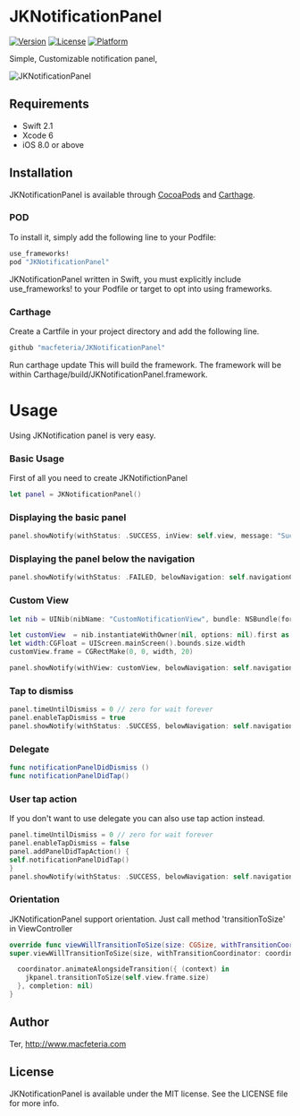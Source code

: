 # JKNotificationPanel


[![Version](https://img.shields.io/cocoapods/v/JKNotificationPanel.svg?style=flat)](http://cocoapods.org/pods/JKNotificationPanel)
[![License](https://img.shields.io/cocoapods/l/JKNotificationPanel.svg?style=flat)](http://cocoapods.org/pods/JKNotificationPanel)
[![Platform](https://img.shields.io/cocoapods/p/JKNotificationPanel.svg?style=flat)](http://cocoapods.org/pods/JKNotificationPanel)

Simple, Customizable notification panel,

![JKNotificationPanel](https://raw.githubusercontent.com/macfeteria/JKNotificationPanel/master/Screenshot/jknotification_screen.gif)

## Requirements

- Swift 2.1
- Xcode 6
- iOS 8.0 or above

## Installation

JKNotificationPanel is available through [CocoaPods](http://cocoapods.org) and [Carthage](https://github.com/Carthage/Carthage).
### POD  
To install
it, simply add the following line to your Podfile:

```ruby
use_frameworks!
pod "JKNotificationPanel"
```
JKNotificationPanel written in Swift, you must explicitly include use_frameworks! to your Podfile or target to opt into using frameworks.
### Carthage
Create a Cartfile in your project directory and add the following line.
```ruby
github "macfeteria/JKNotificationPanel"
```
Run carthage update
This will build the framework. The framework will be within Carthage/build/JKNotificationPanel.framework.

# Usage
Using JKNotification panel is very easy.

### Basic Usage

First of all you need to create JKNotifictionPanel
```Swift
let panel = JKNotificationPanel()
```
### Displaying the basic panel
```Swift
panel.showNotify(withStatus: .SUCCESS, inView: self.view, message: "Success to upload all images.")
```
### Displaying the panel below the navigation
```Swift
panel.showNotify(withStatus: .FAILED, belowNavigation: self.navigationController!)
```
### Custom View
```Swift
let nib = UINib(nibName: "CustomNotificationView", bundle: NSBundle(forClass: self.dynamicType))

let customView  = nib.instantiateWithOwner(nil, options: nil).first as! UIView
let width:CGFloat = UIScreen.mainScreen().bounds.size.width
customView.frame = CGRectMake(0, 0, width, 20)

panel.showNotify(withView: customView, belowNavigation: self.navigationController!)
```

### Tap to dismiss
```Swift
panel.timeUntilDismiss = 0 // zero for wait forever
panel.enableTapDismiss = true
panel.showNotify(withStatus: .SUCCESS, belowNavigation: self.navigationController!, message: "Tap me to dismiss")

```


### Delegate
```Swift
func notificationPanelDidDismiss ()
func notificationPanelDidTap()
```

### User tap action
If you don't want to use delegate you can also use tap action instead.
```Swift
panel.timeUntilDismiss = 0 // zero for wait forever
panel.enableTapDismiss = false
panel.addPanelDidTapAction() {
self.notificationPanelDidTap()
}
panel.showNotify(withStatus: .SUCCESS, belowNavigation: self.navigationController!, message: "Tap me to show alert")
```
### Orientation
JKNotificationPanel support orientation. Just call method 'transitionToSize' in ViewController
```Swift
override func viewWillTransitionToSize(size: CGSize, withTransitionCoordinator coordinator: UIViewControllerTransitionCoordinator) {
super.viewWillTransitionToSize(size, withTransitionCoordinator: coordinator)

  coordinator.animateAlongsideTransition({ (context) in
    jkpanel.transitionToSize(self.view.frame.size)
  }, completion: nil)
}

```
## Author

Ter,
http://www.macfeteria.com

## License

JKNotificationPanel is available under the MIT license. See the LICENSE file for more info.
